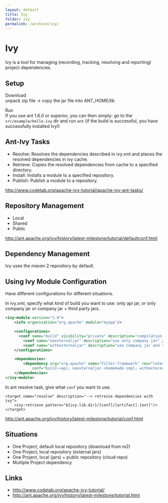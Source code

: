 ```yaml
---
layout: default
title: Ivy
folder: ivy
permalink: /archive/ivy/
---
```


# Ivy

Ivy is a tool for managing (recording, tracking, resolving and reporting) project dependencies.

## Setup

Download
<br>
unpack zip file -> copy the jar file into ANT_HOME/lib

Run
<br>
If you use ant 1.6.0 or superior, you can then simply:
go to the `src/example/hello-ivy` dir and run `ant`
(if the build is successful, you have successfully installed Ivy!)

## Ant-Ivy Tasks

- Resolve: Resolves the dependencies described in ivy.xml and places the resolved dependencies in ivy cache.
- Retrieve: Copies the resolved dependencies from cache to a specified directory.
- Install: Installs a module to a specified repository.
- Publish: Publish a module to a repository.

<http://www.codetab.org/apache-ivy-tutorial/apache-ivy-ant-tasks/>

## Repository Management

- Local
- Shared
- Public

<http://ant.apache.org/ivy/history/latest-milestone/tutorial/defaultconf.html>

## Dependency Management

Ivy uses the maven 2 repository by default.

## Using Ivy Module Configuration

Have different configurations for different situations.

In ivy.xml, specify what kind of build you want to use: only api jar, or only company jar or company jar + third party jars.

~~~ xml
<ivy-module version="1.0">
    <info organisation="org.apache" module="myapp"/>

    <configurations>
      <conf name="build" visibility="private" description="compilation only need api jar" />
    	<conf name="noexternaljar" description="use only company jar" />
    	<conf name="withexternaljar" description="use company jar and third party jars" />    
    </configurations>

    <dependencies>
        <dependency org="org.apache" name="filter-framework" rev="latest.integration" 
            conf="build->api; noexternaljar->homemade-impl; withexternaljar->cc-impl"/>
    </dependencies>
</ivy-module>
~~~

In ant resolve task, give what `conf` you want to use.

~~~
<target name="resolve" description="--> retreive dependencies with ivy">
    <ivy:retrieve pattern="${ivy.lib.dir}/[conf]/[artifact].[ext]"/>
</target>
~~~

<http://ant.apache.org/ivy/history/latest-milestone/tutorial/conf.html>

## Situations

- One Project, default local repository (download from m2)
- One Project, local repository (external jars)
- One Project, local (jars) + public repository (cloud repo)
- Multiple Project dependency

## Links

- <http://www.codetab.org/apache-ivy-tutorial/>
- <http://ant.apache.org/ivy/history/latest-milestone/tutorial.html>
